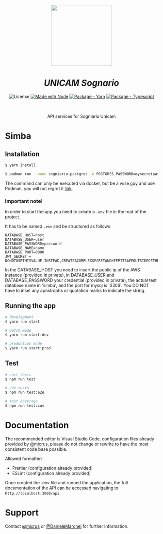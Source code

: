 <div id="top"></div>
<div align="center">
  
<img src="https://upload.wikimedia.org/wikipedia/it/b/bd/Logo_unicam.png" height="200">
  
# _UNICAM Sognario_

![License](https://img.shields.io/apm/l/vim-mode)
[![Made with Node](https://img.shields.io/badge/dynamic/json?label=node&query=%24.engines%5B%22node%22%5D&url=https%3A%2F%2Fraw.githubusercontent.com%2FMichaelCurrin%2Fbadge-generator%2Fmaster%2Fpackage.json)](https://nodejs.org "Go to Node.js homepage")
[![Package - Yarn](https://img.shields.io/badge/yarn->=1-blue?logo=yarn&logoColor=white)](https://classic.yarnpkg.com "Go to Yarn classic homepage")
[![Package - Typescript](https://img.shields.io/github/package-json/dependency-version/MichaelCurrin/badge-generator/dev/typescript?logo=typescript&logoColor=white)](https://www.npmjs.com/package/typescript "Go to TypeScript on NPM")

<br><br>
API services for Sogniario Unicam

</div>

# Simba

## Installation

```bash
$ yarn install
```

```bash
$ podman run --name sogniario-postgres -e POSTGRES_PASSWORD=mysecretpassword -p 5432:5432 -d postgres
```

The command can only be executed via docker, but be a wise guy and use Podman, you will not regret it [link](https://developers.redhat.com/articles/2023/08/03/3-advantages-docker-podman#_2__podman_s_kubeify_feature).

### Important note!

In order to start the app you need to create a `.env` file in the root of the project.

It has to be named `.env` and be structured as follows:

```
DATABASE_HOST=host
DATABASE_USER=user
DATABASE_PASSWORD=password
DATABASE_NAME=name
DATABASE_PORT=0000
JWT_SECRET = DONOTUSETHISVALUE.INSTEAD,CREATEACOMPLEXSECRETANDKEEPITSAFEOUTSIDEOFTHESOURCECODE
```

In the DATABASE_HOST you need to insert the public ip of the AWS instance (provided in private), in DATABASE_USER and DATABASE_PASSWORD your credential (provided in private), the actual test database name in 'simba', and the port for mysql is '3306'. You DO NOT have to inset any apostrophs or quotation marks to indicate the string.

## Running the app

```bash
# development
$ yarn run start

# watch mode
$ yarn run start:dev

# production mode
$ yarn run start:prod
```

## Test

```bash
# unit tests
$ npm run test

# e2e tests
$ npm run test:e2e

# test coverage
$ npm run test:cov
```

# Documentation

The recommended editor is Visual Studio Code, configuration files already provided by [@micrus](https://github.com/micrus), please do not change or rewrite to have the most consistent code base possible.

Allowed formatter:

- Prettier (configuration already provided)
- ESLint (configuration already provided)

Once created the .env file and runned the application, the full documentation of the API can be accessed navigating to `http://localhost:3000/api`.

# Support

Contact [@micrus](https://github.com/micrus) or [@DanieleMarchei](https://github.com/DanieleMarchei) for further information.

